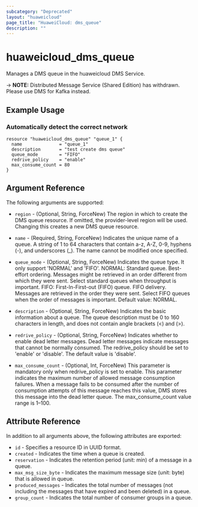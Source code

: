 ```yaml
---
subcategory: "Deprecated"
layout: "huaweicloud"
page_title: "HuaweiCloud: dms_queue"
description: ""
---
```


# huaweicloud_dms_queue

Manages a DMS queue in the huaweicloud DMS Service.

-> **NOTE:** Distributed Message Service (Shared Edition) has withdrawn. Please use DMS for Kafka instead.

## Example Usage

### Automatically detect the correct network

```hcl
resource "huaweicloud_dms_queue" "queue_1" {
  name              = "queue_1"
  description       = "test create dms queue"
  queue_mode        = "FIFO"
  redrive_policy    = "enable"
  max_consume_count = 80
}
```

## Argument Reference

The following arguments are supported:

* `region` - (Optional, String, ForceNew) The region in which to create the DMS queue resource. If omitted, the
  provider-level region will be used. Changing this creates a new DMS queue resource.

* `name` - (Required, String, ForceNew) Indicates the unique name of a queue. A string of 1 to 64 characters that
  contain a-z, A-Z, 0-9, hyphens (-), and underscores (_). The name cannot be modified once specified.

* `queue_mode` - (Optional, String, ForceNew) Indicates the queue type. It only support 'NORMAL' and 'FIFO'. NORMAL:
  Standard queue. Best-effort ordering. Messages might be retrieved in an order different from which they were sent.
  Select standard queues when throughput is important. FIFO: First-ln-First-out (FIFO) queue. FIFO delivery. Messages
  are retrieved in the order they were sent. Select FIFO queues when the order of messages is important. Default value:
  NORMAL.

* `description` - (Optional, String, ForceNew) Indicates the basic information about a queue. The queue description must
  be 0 to 160 characters in length, and does not contain angle brackets (<) and (>).

* `redrive_policy` - (Optional, String, ForceNew) Indicates whether to enable dead letter messages. Dead letter messages
  indicate messages that cannot be normally consumed. The redrive_policy should be set to 'enable' or 'disable'. The
  default value is 'disable'.

* `max_consume_count` - (Optional, Int, ForceNew) This parameter is mandatory only when redrive_policy is set to enable.
  This parameter indicates the maximum number of allowed message consumption failures. When a message fails to be
  consumed after the number of consumption attempts of this message reaches this value, DMS stores this message into the
  dead letter queue. The max_consume_count value range is 1–100.

## Attribute Reference

In addition to all arguments above, the following attributes are exported:

* `id` - Specifies a resource ID in UUID format.
* `created` - Indicates the time when a queue is created.
* `reservation` - Indicates the retention period (unit: min) of a message in a queue.
* `max_msg_size_byte` - Indicates the maximum message size (unit: byte) that is allowed in queue.
* `produced_messages` - Indicates the total number of messages (not including the messages that have expired and been
  deleted) in a queue.
* `group_count` - Indicates the total number of consumer groups in a queue.
